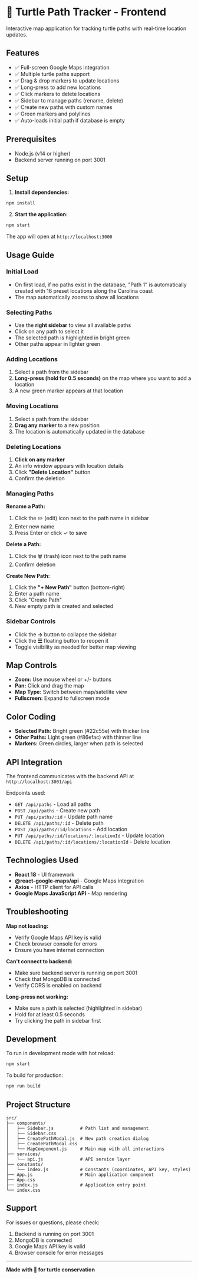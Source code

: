 # 🐢 Turtle Path Tracker - Frontend

Interactive map application for tracking turtle paths with real-time location updates.

## Features

- ✅ Full-screen Google Maps integration
- ✅ Multiple turtle paths support
- ✅ Drag & drop markers to update locations
- ✅ Long-press to add new locations
- ✅ Click markers to delete locations
- ✅ Sidebar to manage paths (rename, delete)
- ✅ Create new paths with custom names
- ✅ Green markers and polylines
- ✅ Auto-loads initial path if database is empty

## Prerequisites

- Node.js (v14 or higher)
- Backend server running on port 3001

## Setup

1. **Install dependencies:**
```bash
npm install
```

2. **Start the application:**
```bash
npm start
```

The app will open at `http://localhost:3000`

## Usage Guide

### Initial Load
- On first load, if no paths exist in the database, "Path 1" is automatically created with 16 preset locations along the Carolina coast
- The map automatically zooms to show all locations

### Selecting Paths
- Use the **right sidebar** to view all available paths
- Click on any path to select it
- The selected path is highlighted in bright green
- Other paths appear in lighter green

### Adding Locations
1. Select a path from the sidebar
2. **Long-press (hold for 0.5 seconds)** on the map where you want to add a location
3. A new green marker appears at that location

### Moving Locations
1. Select a path from the sidebar
2. **Drag any marker** to a new position
3. The location is automatically updated in the database

### Deleting Locations
1. **Click on any marker**
2. An info window appears with location details
3. Click **"Delete Location"** button
4. Confirm the deletion

### Managing Paths

**Rename a Path:**
1. Click the ✏️ (edit) icon next to the path name in sidebar
2. Enter new name
3. Press Enter or click ✓ to save

**Delete a Path:**
1. Click the 🗑️ (trash) icon next to the path name
2. Confirm deletion

**Create New Path:**
1. Click the **"+ New Path"** button (bottom-right)
2. Enter a path name
3. Click "Create Path"
4. New empty path is created and selected

### Sidebar Controls
- Click the **→** button to collapse the sidebar
- Click the **☰** floating button to reopen it
- Toggle visibility as needed for better map viewing

## Map Controls

- **Zoom:** Use mouse wheel or +/- buttons
- **Pan:** Click and drag the map
- **Map Type:** Switch between map/satellite view
- **Fullscreen:** Expand to fullscreen mode

## Color Coding

- **Selected Path:** Bright green (#22c55e) with thicker line
- **Other Paths:** Light green (#86efac) with thinner line
- **Markers:** Green circles, larger when path is selected

## API Integration

The frontend communicates with the backend API at `http://localhost:3001/api`

Endpoints used:
- `GET /api/paths` - Load all paths
- `POST /api/paths` - Create new path
- `PUT /api/paths/:id` - Update path name
- `DELETE /api/paths/:id` - Delete path
- `POST /api/paths/:id/locations` - Add location
- `PUT /api/paths/:id/locations/:locationId` - Update location
- `DELETE /api/paths/:id/locations/:locationId` - Delete location

## Technologies Used

- **React 18** - UI framework
- **@react-google-maps/api** - Google Maps integration
- **Axios** - HTTP client for API calls
- **Google Maps JavaScript API** - Map rendering

## Troubleshooting

**Map not loading:**
- Verify Google Maps API key is valid
- Check browser console for errors
- Ensure you have internet connection

**Can't connect to backend:**
- Make sure backend server is running on port 3001
- Check that MongoDB is connected
- Verify CORS is enabled on backend

**Long-press not working:**
- Make sure a path is selected (highlighted in sidebar)
- Hold for at least 0.5 seconds
- Try clicking the path in sidebar first

## Development

To run in development mode with hot reload:
```bash
npm start
```

To build for production:
```bash
npm run build
```

## Project Structure

```
src/
├── components/
│   ├── Sidebar.js          # Path list and management
│   ├── Sidebar.css
│   ├── CreatePathModal.js  # New path creation dialog
│   ├── CreatePathModal.css
│   └── MapComponent.js     # Main map with all interactions
├── services/
│   └── api.js              # API service layer
├── constants/
│   └── index.js            # Constants (coordinates, API key, styles)
├── App.js                  # Main application component
├── App.css
├── index.js                # Application entry point
└── index.css

```

## Support

For issues or questions, please check:
1. Backend is running on port 3001
2. MongoDB is connected
3. Google Maps API key is valid
4. Browser console for error messages

---

**Made with 💚 for turtle conservation**
